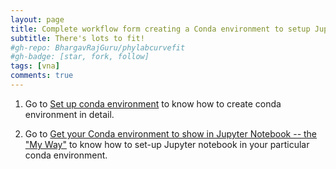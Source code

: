 ```yaml
---
layout: page
title: Complete workflow form creating a Conda environment to setup Jupyter notebook for Physics data analysis and curve fitting
subtitle: There's lots to fit!
#gh-repo: BhargavRajGuru/phylabcurvefit
#gh-badge: [star, fork, follow]
tags: [vna]
comments: true
---
```


1. Go to [Set up conda environment](https://bhargavrajguru.github.io/confused.me/2023-08-03-set-up-conda-env/) to know how to create conda environment in detail.

2. Go to [Get your Conda environment to show in Jupyter Notebook -- the "My Way"](https://bhargavrajguru.github.io/confused.me/2023-08-29-jupyter-notebooks/) to know how to set-up Jupyter notebook in your particular conda environment.